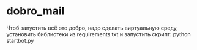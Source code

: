 # dobro_mail

Чтоб запустить всё это добро, надо сделать виртуальную среду, установить библиотеки из requirements.txt и запустить скрипт:
python startbot.py
